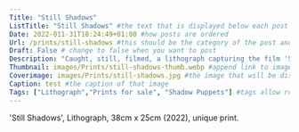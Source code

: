 ```yaml
---
Title: "Still Shadows"
ListTitle: "Still Shadows" #the text that is displayed below each post on the list pages
Date: 2022-011-31T18:24:49+01:00 #how posts are ordered 
Url: /prints/still-shadows #this should be the category of the post and then the file name e.g. /print/printfilename
Draft: False # change to false when you want to post
Description: "Caught, still, filmed, a lithograph capturing the film 'Shadow Puppets' a collaboration between Juanita Santife, dancer and Marcus Pederson, Musician." #Description of the post
Thumbnail: images/Prints/still-shadows-thumb.webp #append link to image that will be shown on the list page
Coverimage: images/Prints/still-shadows.jpg #the image that will be displayed at the top of the post
Caption: test #the caption of that image
Tags: ["Lithograph","Prints for sale", "Shadow Puppets"] #tags allow related content to be grouped together, add more by adding a comma to the latest tag
---
```

'Still Shadows', Lithograph, 38cm x 25cm (2022), unique print. 
